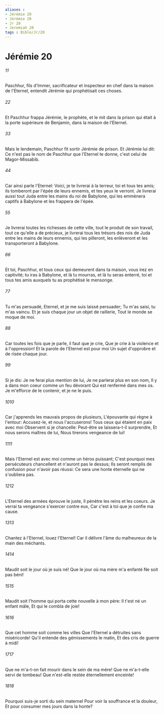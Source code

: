 ```yaml
---
aliases : 
- Jérémie 20
- Jérémie 20
- Jr 20
- Jeremiah 20
tags : Bible/Jr/20
---
```


# Jérémie 20

###### 11
Paschhur, fils d'Immer, sacrificateur et inspecteur en chef dans la maison de l'Eternel, entendit Jérémie qui prophétisait ces choses.
###### 22
Et Paschhur frappa Jérémie, le prophète, et le mit dans la prison qui était à la porte supérieure de Benjamin, dans la maison de l'Eternel.
###### 33
Mais le lendemain, Paschhur fit sortir Jérémie de prison. Et Jérémie lui dit: Ce n'est pas le nom de Paschhur que l'Eternel te donne, c'est celui de Magor-Missabib.
###### 44
Car ainsi parle l'Eternel: Voici, je te livrerai à la terreur, toi et tous tes amis; ils tomberont par l'épée de leurs ennemis, et tes yeux le verront. Je livrerai aussi tout Juda entre les mains du roi de Babylone, qui les emmènera captifs à Babylone et les frappera de l'épée.
###### 55
Je livrerai toutes les richesses de cette ville, tout le produit de son travail, tout ce qu'elle a de précieux, je livrerai tous les trésors des rois de Juda entre les mains de leurs ennemis, qui les pilleront, les enlèveront et les transporteront à Babylone.
###### 66
Et toi, Paschhur, et tous ceux qui demeurent dans ta maison, vous irez en captivité; tu iras à Babylone, et là tu mourras, et là tu seras enterré, toi et tous tes amis auxquels tu as prophétisé le mensonge.
###### 77
Tu m'as persuadé, Eternel, et je me suis laissé persuader; Tu m'as saisi, tu m'as vaincu. Et je suis chaque jour un objet de raillerie, Tout le monde se moque de moi.
###### 88
Car toutes les fois que je parle, il faut que je crie, Que je crie à la violence et à l'oppression! Et la parole de l'Eternel est pour moi Un sujet d'opprobre et de risée chaque jour.
###### 99
Si je dis: Je ne ferai plus mention de lui, Je ne parlerai plus en son nom, Il y a dans mon coeur comme un feu dévorant Qui est renfermé dans mes os. Je m'efforce de le contenir, et je ne le puis.
###### 1010
Car j'apprends les mauvais propos de plusieurs, L'épouvante qui règne à l'entour: Accusez-le, et nous l'accuserons! Tous ceux qui étaient en paix avec moi Observent si je chancelle: Peut-être se laissera-t-il surprendre, Et nous serons maîtres de lui, Nous tirerons vengeance de lui!
###### 1111
Mais l'Eternel est avec moi comme un héros puissant; C'est pourquoi mes persécuteurs chancellent et n'auront pas le dessus; Ils seront remplis de confusion pour n'avoir pas réussi: Ce sera une honte éternelle qui ne s'oubliera pas.
###### 1212
L'Eternel des armées éprouve le juste, Il pénètre les reins et les coeurs. Je verrai ta vengeance s'exercer contre eux, Car c'est à toi que je confie ma cause.
###### 1313
Chantez à l'Eternel, louez l'Eternel! Car il délivre l'âme du malheureux de la main des méchants.
###### 1414
Maudit soit le jour où je suis né! Que le jour où ma mère m'a enfanté Ne soit pas béni!
###### 1515
Maudit soit l'homme qui porta cette nouvelle à mon père: Il t'est né un enfant mâle, Et qui le combla de joie!
###### 1616
Que cet homme soit comme les villes Que l'Eternel a détruites sans miséricorde! Qu'il entende des gémissements le matin, Et des cris de guerre à midi!
###### 1717
Que ne m'a-t-on fait mourir dans le sein de ma mère! Que ne m'a-t-elle servi de tombeau! Que n'est-elle restée éternellement enceinte!
###### 1818
Pourquoi suis-je sorti du sein maternel Pour voir la souffrance et la douleur, Et pour consumer mes jours dans la honte?
